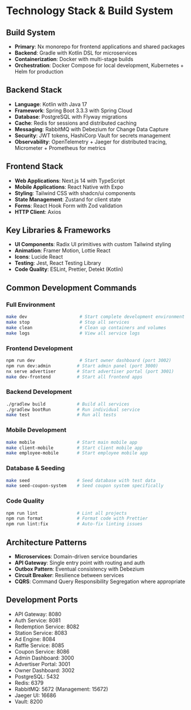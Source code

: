# Technology Stack & Build System

## Build System

- **Primary**: Nx monorepo for frontend applications and shared packages
- **Backend**: Gradle with Kotlin DSL for microservices
- **Containerization**: Docker with multi-stage builds
- **Orchestration**: Docker Compose for local development, Kubernetes + Helm for production

## Backend Stack

- **Language**: Kotlin with Java 17
- **Framework**: Spring Boot 3.3.3 with Spring Cloud
- **Database**: PostgreSQL with Flyway migrations
- **Cache**: Redis for sessions and distributed caching
- **Messaging**: RabbitMQ with Debezium for Change Data Capture
- **Security**: JWT tokens, HashiCorp Vault for secrets management
- **Observability**: OpenTelemetry + Jaeger for distributed tracing, Micrometer + Prometheus for metrics

## Frontend Stack

- **Web Applications**: Next.js 14 with TypeScript
- **Mobile Applications**: React Native with Expo
- **Styling**: Tailwind CSS with shadcn/ui components
- **State Management**: Zustand for client state
- **Forms**: React Hook Form with Zod validation
- **HTTP Client**: Axios

## Key Libraries & Frameworks

- **UI Components**: Radix UI primitives with custom Tailwind styling
- **Animation**: Framer Motion, Lottie React
- **Icons**: Lucide React
- **Testing**: Jest, React Testing Library
- **Code Quality**: ESLint, Prettier, Detekt (Kotlin)

## Common Development Commands

### Full Environment

```bash
make dev                    # Start complete development environment
make stop                   # Stop all services
make clean                  # Clean up containers and volumes
make logs                   # View all service logs
```

### Frontend Development

```bash
npm run dev                 # Start owner dashboard (port 3002)
npm run dev:admin          # Start admin panel (port 3000)
nx serve advertiser        # Start advertiser portal (port 3001)
make dev-frontend          # Start all frontend apps
```

### Backend Development

```bash
./gradlew build            # Build all services
./gradlew bootRun          # Run individual service
make test                  # Run all tests
```

### Mobile Development

```bash
make mobile                # Start main mobile app
make client-mobile         # Start client mobile app
make employee-mobile       # Start employee mobile app
```

### Database & Seeding

```bash
make seed                  # Seed database with test data
make seed-coupon-system    # Seed coupon system specifically
```

### Code Quality

```bash
npm run lint               # Lint all projects
npm run format             # Format code with Prettier
npm run lint:fix           # Auto-fix linting issues
```

## Architecture Patterns

- **Microservices**: Domain-driven service boundaries
- **API Gateway**: Single entry point with routing and auth
- **Outbox Pattern**: Eventual consistency with Debezium
- **Circuit Breaker**: Resilience between services
- **CQRS**: Command Query Responsibility Segregation where appropriate

## Development Ports

- API Gateway: 8080
- Auth Service: 8081
- Redemption Service: 8082
- Station Service: 8083
- Ad Engine: 8084
- Raffle Service: 8085
- Coupon Service: 8086
- Admin Dashboard: 3000
- Advertiser Portal: 3001
- Owner Dashboard: 3002
- PostgreSQL: 5432
- Redis: 6379
- RabbitMQ: 5672 (Management: 15672)
- Jaeger UI: 16686
- Vault: 8200
